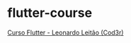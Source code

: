 # flutter-course
[Curso Flutter - Leonardo Leitão (Cod3r)](https://itau.udemy.com/course/curso-flutter/)
